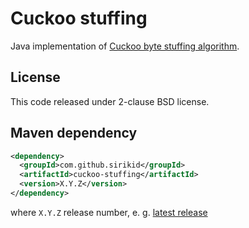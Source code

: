 Cuckoo stuffing
===
Java implementation of [Cuckoo byte stuffing algorithm][1].

License
---
This code released under 2-clause BSD license.

Maven dependency
---
```xml
<dependency>
  <groupId>com.github.sirikid</groupId>
  <artifactId>cuckoo-stuffing</artifactId>
  <version>X.Y.Z</version>
</dependency>
```
where `X.Y.Z` release number, e. g. [latest release][2]

[1]: http://notanumber.net/archives/183/cuckoo-byte-stuffing-algorithm
[2]: https://github.com/sirikid/Cuckoo-Stuffing/releases/latest
